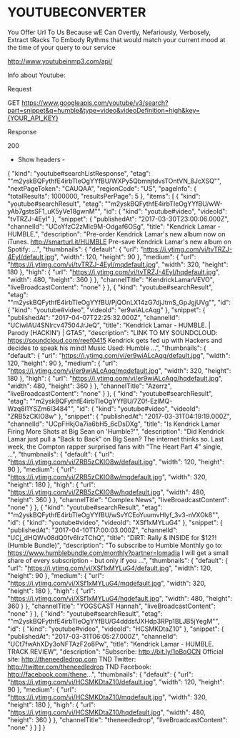 # YOUTUBECONVERTER
You Offer Url To Us Because wE Can Overtly, Nefariously, Verbosely, Extract tRacks To Embody Rythms that would match your current mood at the time of your query to our service

http://www.youtubeinmp3.com/api/

Info about Youtube:


Request


GET https://www.googleapis.com/youtube/v3/search?part=snippet&q=humble&type=video&videoDefinition=high&key={YOUR_API_KEY}


Response


200

- Show headers -

{
 "kind": "youtube#searchListResponse",
 "etag": "\"m2yskBQFythfE4irbTIeOgYYfBU/WXPy5QbmnjtdvsTOntVN_8JcXSQ\"",
 "nextPageToken": "CAUQAA",
 "regionCode": "US",
 "pageInfo": {
  "totalResults": 1000000,
  "resultsPerPage": 5
 },
 "items": [
  {
   "kind": "youtube#searchResult",
   "etag": "\"m2yskBQFythfE4irbTIeOgYYfBU/wW-yAb7gstsSF1_uK5yVe18gwnM\"",
   "id": {
    "kind": "youtube#video",
    "videoId": "tvTRZJ-4EyI"
   },
   "snippet": {
    "publishedAt": "2017-03-30T23:00:06.000Z",
    "channelId": "UCoYfzC2zMlc9M-Odgaf6OSg",
    "title": "Kendrick Lamar - HUMBLE.",
    "description": "Pre-order Kendrick Lamar's new album now on iTunes. http://smarturl.it/HUMBLE Pre-save Kendrick Lamar's new album on Spotify: ...",
    "thumbnails": {
     "default": {
      "url": "https://i.ytimg.com/vi/tvTRZJ-4EyI/default.jpg",
      "width": 120,
      "height": 90
     },
     "medium": {
      "url": "https://i.ytimg.com/vi/tvTRZJ-4EyI/mqdefault.jpg",
      "width": 320,
      "height": 180
     },
     "high": {
      "url": "https://i.ytimg.com/vi/tvTRZJ-4EyI/hqdefault.jpg",
      "width": 480,
      "height": 360
     }
    },
    "channelTitle": "KendrickLamarVEVO",
    "liveBroadcastContent": "none"
   }
  },
  {
   "kind": "youtube#searchResult",
   "etag": "\"m2yskBQFythfE4irbTIeOgYYfBU/PjQOnLX14zG7djJtmS_GpJgjUVg\"",
   "id": {
    "kind": "youtube#video",
    "videoId": "er9wiALcAqg"
   },
   "snippet": {
    "publishedAt": "2017-04-07T22:25:32.000Z",
    "channelId": "UCiwIAU4SNlrcv47504JrJeQ",
    "title": "Kendrick Lamar - HUMBLE. | Parody (HACKIN') | GTA5",
    "description": "LINK TO MY SOUNDCLOUD: https://soundcloud.com/reef0415 Kendrick gets fed up with Hackers and decides to speak his mind! Music Used: Humble ...",
    "thumbnails": {
     "default": {
      "url": "https://i.ytimg.com/vi/er9wiALcAqg/default.jpg",
      "width": 120,
      "height": 90
     },
     "medium": {
      "url": "https://i.ytimg.com/vi/er9wiALcAqg/mqdefault.jpg",
      "width": 320,
      "height": 180
     },
     "high": {
      "url": "https://i.ytimg.com/vi/er9wiALcAqg/hqdefault.jpg",
      "width": 480,
      "height": 360
     }
    },
    "channelTitle": "Azerrz",
    "liveBroadcastContent": "none"
   }
  },
  {
   "kind": "youtube#searchResult",
   "etag": "\"m2yskBQFythfE4irbTIeOgYYfBU/7Z0f-EzIMQ-Wzq8I1YSZm6l3484\"",
   "id": {
    "kind": "youtube#video",
    "videoId": "ZRB5zCKIO8w"
   },
   "snippet": {
    "publishedAt": "2017-03-31T04:19:19.000Z",
    "channelId": "UCpFHkjOa7ia6bH5_6cDsDXg",
    "title": "Is Kendrick Lamar Firing More Shots at Big Sean on 'Humble?'",
    "description": "Did Kendrick Lamar just pull a “Back to Back” on Big Sean? The internet thinks so. Last week, the Compton rapper surprised fans with \"The Heart Part 4\" single, ...",
    "thumbnails": {
     "default": {
      "url": "https://i.ytimg.com/vi/ZRB5zCKIO8w/default.jpg",
      "width": 120,
      "height": 90
     },
     "medium": {
      "url": "https://i.ytimg.com/vi/ZRB5zCKIO8w/mqdefault.jpg",
      "width": 320,
      "height": 180
     },
     "high": {
      "url": "https://i.ytimg.com/vi/ZRB5zCKIO8w/hqdefault.jpg",
      "width": 480,
      "height": 360
     }
    },
    "channelTitle": "Complex News",
    "liveBroadcastContent": "none"
   }
  },
  {
   "kind": "youtube#searchResult",
   "etag": "\"m2yskBQFythfE4irbTIeOgYYfBU/wSvYCEoYuumvHlyf_3v3-nVXOk8\"",
   "id": {
    "kind": "youtube#video",
    "videoId": "XSf1xMYLuG4"
   },
   "snippet": {
    "publishedAt": "2017-04-10T17:00:03.000Z",
    "channelId": "UCj_dHQWv08dQ0fv6IrzTChQ",
    "title": "DiRT: Rally & INSIDE for $12?! (Humble Bundle)",
    "description": "To subscribe to Humble Monthly go to: https://www.humblebundle.com/monthly?partner=lomadia I will get a small share of every subscription - but only if you ...",
    "thumbnails": {
     "default": {
      "url": "https://i.ytimg.com/vi/XSf1xMYLuG4/default.jpg",
      "width": 120,
      "height": 90
     },
     "medium": {
      "url": "https://i.ytimg.com/vi/XSf1xMYLuG4/mqdefault.jpg",
      "width": 320,
      "height": 180
     },
     "high": {
      "url": "https://i.ytimg.com/vi/XSf1xMYLuG4/hqdefault.jpg",
      "width": 480,
      "height": 360
     }
    },
    "channelTitle": "YOGSCAST Hannah",
    "liveBroadcastContent": "none"
   }
  },
  {
   "kind": "youtube#searchResult",
   "etag": "\"m2yskBQFythfE4irbTIeOgYYfBU/G4dddsfJXHdp3RPp1BLJB5jYegM\"",
   "id": {
    "kind": "youtube#video",
    "videoId": "HCSMKDtaZ10"
   },
   "snippet": {
    "publishedAt": "2017-03-31T06:05:27.000Z",
    "channelId": "UCt7fwAhXDy3oNFTAzF2o8Pw",
    "title": "Kendrick Lamar - HUMBLE. TRACK REVIEW",
    "description": "Subscribe: http://bit.ly/1pBqGCN Official site: http://theneedledrop.com TND Twitter: http://twitter.com/theneedledrop TND Facebook: http://facebook.com/thene...",
    "thumbnails": {
     "default": {
      "url": "https://i.ytimg.com/vi/HCSMKDtaZ10/default.jpg",
      "width": 120,
      "height": 90
     },
     "medium": {
      "url": "https://i.ytimg.com/vi/HCSMKDtaZ10/mqdefault.jpg",
      "width": 320,
      "height": 180
     },
     "high": {
      "url": "https://i.ytimg.com/vi/HCSMKDtaZ10/hqdefault.jpg",
      "width": 480,
      "height": 360
     }
    },
    "channelTitle": "theneedledrop",
    "liveBroadcastContent": "none"
   }
  }
 ]
}
